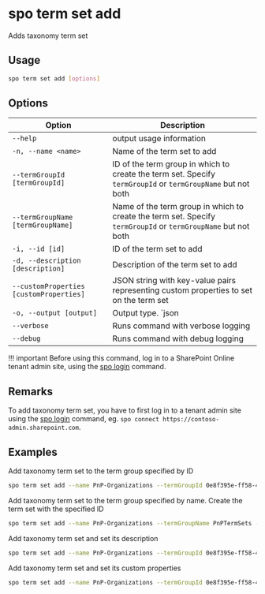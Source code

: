 # spo term set add

Adds taxonomy term set

## Usage

```sh
spo term set add [options]
```

## Options

Option|Description
------|-----------
`--help`|output usage information
`-n, --name <name>`|Name of the term set to add
`--termGroupId [termGroupId]`|ID of the term group in which to create the term set. Specify `termGroupId` or `termGroupName` but not both
`--termGroupName [termGroupName]`|Name of the term group in which to create the term set. Specify `termGroupId` or `termGroupName` but not both
`-i, --id [id]`|ID of the term set to add
`-d, --description [description]`|Description of the term set to add
`--customProperties [customProperties]`|JSON string with key-value pairs representing custom properties to set on the term set
`-o, --output [output]`|Output type. `json|text`. Default `text`
`--verbose`|Runs command with verbose logging
`--debug`|Runs command with debug logging

!!! important
    Before using this command, log in to a SharePoint Online tenant admin site, using the [spo login](../login.md) command.

## Remarks

To add taxonomy term set, you have to first log in to a tenant admin site using the [spo login](../login.md) command, eg. `spo connect https://contoso-admin.sharepoint.com`.

## Examples

Add taxonomy term set to the term group specified by ID

```sh
spo term set add --name PnP-Organizations --termGroupId 0e8f395e-ff58-4d45-9ff7-e331ab728beb
```

Add taxonomy term set to the term group specified by name. Create the term set with the specified ID

```sh
spo term set add --name PnP-Organizations --termGroupName PnPTermSets --id aa70ede6-83d1-466d-8d95-30d29e9bbd7c
```

Add taxonomy term set and set its description

```sh
spo term set add --name PnP-Organizations --termGroupId 0e8f395e-ff58-4d45-9ff7-e331ab728beb --description 'Contains a list of organizations'
```

Add taxonomy term set and set its custom properties

```sh
spo term set add --name PnP-Organizations --termGroupId 0e8f395e-ff58-4d45-9ff7-e331ab728beb --customProperties '`{"Property":"Value"}`'
```